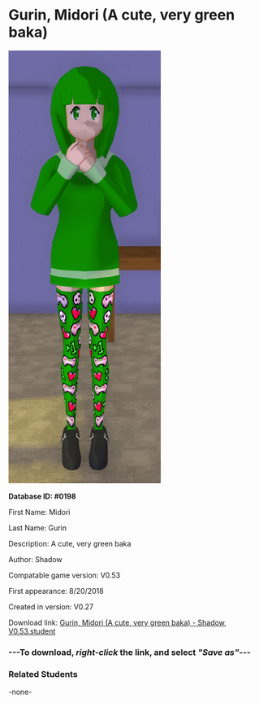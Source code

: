# Gurin, Midori (A cute, very green baka)

<img src="../../Files/Images/Gurin, Midori (A cute, very green baka).png" title="Gurin, Midori (A cute, very green baka) - Shadow, V0.53">

**Database ID: #0198**

First Name: Midori

Last Name: Gurin

Description: A cute, very green baka

Author: Shadow

Compatable game version: V0.53

First appearance: 8/20/2018

Created in version: V0.27

Download link: <a href="https://raw.githubusercontent.com/Arbiter1223/Daigaku-Gurashi-Custom-Students/master/Files/Student%20Files/Gurin%2C%20Midori%20(A%20cute%2C%20very%20green%20baka)%20-%20Shadow%2C%20V0.53.student">Gurin, Midori (A cute, very green baka) - Shadow, V0.53.student</a>

### ---**To download, _right-click_ the link, and select _"Save as"_**---

### Related Students

-none-

